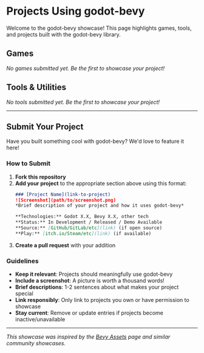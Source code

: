 # Projects Using godot-bevy

Welcome to the godot-bevy showcase! This page highlights games, tools, and projects built with the godot-bevy library.

## Games

*No games submitted yet. Be the first to showcase your project!*

## Tools & Utilities

*No tools submitted yet. Be the first to showcase your project!*

---

## Submit Your Project

Have you built something cool with godot-bevy? We'd love to feature it here! 

### How to Submit

1. **Fork this repository**
2. **Add your project** to the appropriate section above using this format:
   ```markdown
   ### [Project Name](link-to-project)
   ![Screenshot](path/to/screenshot.png)
   *Brief description of your project and how it uses godot-bevy*
   
   **Technologies:** Godot X.X, Bevy X.X, other tech
   **Status:** In Development / Released / Demo Available
   **Source:** [GitHub/GitLab/etc](link) (if open source)
   **Play:** [itch.io/Steam/etc](link) (if available)
   ```
3. **Create a pull request** with your addition

### Guidelines

- **Keep it relevant**: Projects should meaningfully use godot-bevy
- **Include a screenshot**: A picture is worth a thousand words!
- **Brief descriptions**: 1-2 sentences about what makes your project special
- **Link responsibly**: Only link to projects you own or have permission to showcase
- **Stay current**: Remove or update entries if projects become inactive/unavailable

---

*This showcase was inspired by the [Bevy Assets](https://bevyengine.org/assets/) page and similar community showcases.* 